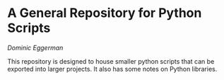 # A General Repository for Python Scripts
*Dominic Eggerman*

This repository is designed to house smaller python scripts that can be exported into larger projects. It also has some notes on Python libraries.